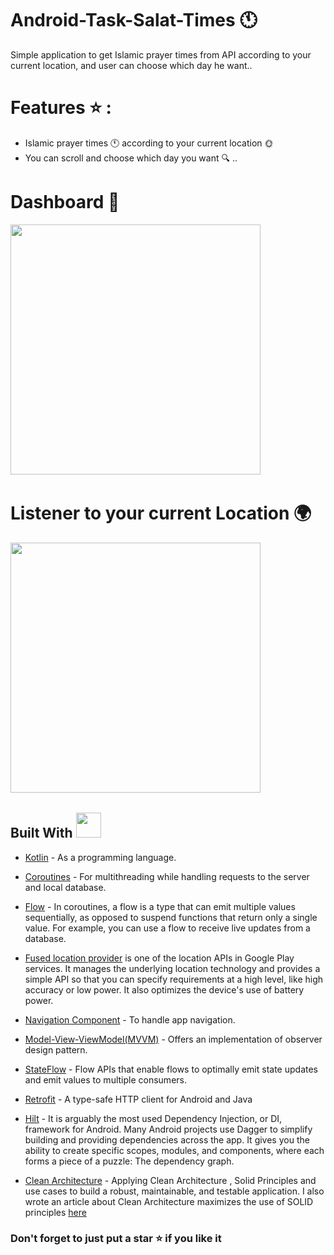 # Android-Task-Salat-Times :clock11:
Simple application to get Islamic prayer times from API according to your current location, and user can choose which day he want..

# Features :star: :
- Islamic prayer times :clock11: according to your current location :sun_with_face:
- You can scroll and  choose which day you want :mag: ..



# Dashboard :mobile_phone_off:
  <img src="https://user-images.githubusercontent.com/62241386/187002305-e7631df0-cdb3-4191-acd2-81f5b8a674fb.gif" width="400">&nbsp; 
  </br>
# Listener to your current Location :earth_africa:
  <img src="https://user-images.githubusercontent.com/62241386/187002251-b2460b8d-ce1a-4abc-a337-d4d95136fe9b.gif" width="400">&nbsp; 

  

##  Built With <img src="https://media.giphy.com/media/5WILqPq29TyIkVCSej/giphy.gif" width="40">

* [Kotlin](https://kotlinlang.org) - As a programming language.
* [Coroutines](https://developer.android.com/kotlin/coroutines) - For multithreading while handling requests to the server and local database.
* [Flow](https://developer.android.com/kotlin/flow) - In coroutines, a flow is a type that can emit multiple values sequentially, as opposed to suspend functions that return only a single value. For example, you can use a flow to receive live updates from a database.
* [Fused location provider](https://developers.google.com/android/reference/com/google/android/gms/location/FusedLocationProviderClient.html) is one of the location APIs in Google Play services. It manages the underlying location technology and provides a simple API so that you can specify requirements at a high level, like high accuracy or low power. It also optimizes the device's use of battery power.
* [Navigation Component](https://developer.android.com/guide/navigation/navigation-getting-started) - To handle app navigation.
* [Model-View-ViewModel(MVVM)](https://developer.android.com/topic/architecture) - Offers an implementation of observer design pattern.
* [StateFlow](https://kotlinlang.org/api/kotlinx.coroutines/kotlinx-coroutines-core/kotlinx.coroutines.flow/-state-flow/) - Flow APIs that enable flows to optimally emit state updates and emit values to multiple consumers.
* [Retrofit](https://square.github.io/retrofit/) - A type-safe HTTP client for Android and Java
* [Hilt](https://developer.android.com/training/dependency-injection/hilt-android) - It is arguably the most used Dependency Injection, or DI, framework for Android. Many Android projects use Dagger to simplify building and providing dependencies across the app. It gives you the ability to create specific scopes, modules, and components, where each forms a piece of a puzzle: The dependency graph.


* [Clean Architecture](https://www.raywenderlich.com/3595916-clean-architecture-tutorial-for-android-getting-started) - Applying Clean Architecture , Solid Principles and use cases  to build a robust, maintainable, and testable application.
I also wrote an article about Clean Architecture maximizes the use of SOLID principles [here](https://github.com/kareemAboelatta/Social-media)


### Don't forget to just put a star ⭐ if you like it

